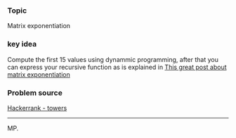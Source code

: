 ### Topic
  Matrix exponentiation


### key idea

  Compute the first 15 values using dynammic programming, after that you can express your recursive function as is explained in [This great post about matrix exponentiation](http://zobayer.blogspot.com/2010/11/matrix-exponentiation.html)


### Problem source

  [Hackerrank - towers](https://www.hackerrank.com/contests/w10/challenges/towers)


______

MP.

